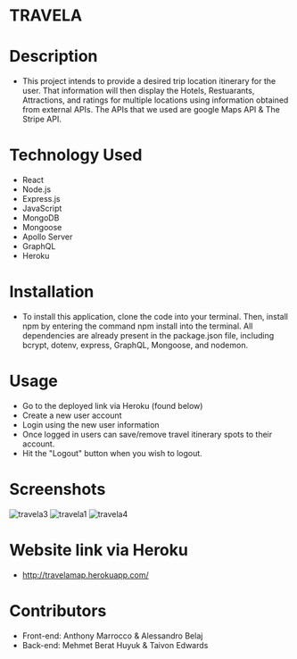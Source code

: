 # TRAVELA

# Description
* This project intends to provide a desired trip location itinerary for the user. That information will then display the Hotels, Restuarants, Attractions, and ratings   for multiple locations using information obtained from external APIs. The APIs that we used are google Maps API & The Stripe API.


# Technology Used
* React
* Node.js
* Express.js
* JavaScript
* MongoDB
* Mongoose
* Apollo Server
* GraphQL
* Heroku

# Installation
* To install this application, clone the code into your terminal. Then, install npm by entering the command npm install into the terminal. All dependencies are already   present in the package.json file, including bcrypt, dotenv, express, GraphQL, Mongoose, and nodemon.


# Usage 
* Go to the deployed link via Heroku (found below)
* Create a new user account
* Login using the new user information
* Once logged in users can save/remove travel itinerary spots to their account.
* Hit the "Logout" button when you wish to logout.


# Screenshots
 ![travela3](https://user-images.githubusercontent.com/92614793/170388004-8d9d0adb-8b34-4966-bfac-641043c6a4e4.JPG)
 ![travela1](https://user-images.githubusercontent.com/92614793/170169815-8d138051-2458-4bb3-aa59-45319b667a5c.JPG)
 ![travela4](https://user-images.githubusercontent.com/92614793/170396708-a54a610c-0b59-471f-a607-c34cb08d565d.JPG)


# Website link via Heroku 
* http://travelamap.herokuapp.com/


# Contributors
* Front-end: Anthony Marrocco & Alessandro Belaj
* Back-end: Mehmet Berat Huyuk & Taivon Edwards
